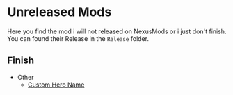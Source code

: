 # Unreleased Mods

 Here you find the mod i will not released on NexusMods or i just don't finish.  
 You can found their Release in the `Release` folder.

## Finish

* Other
  * [Custom Hero Name](Custom%20Hero%20Name/)
